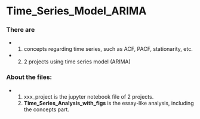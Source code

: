 # Time_Series_Model_ARIMA

### There are
- 1. concepts regarding time series, such as ACF, PACF, stationarity, etc.
- 2. 2 projects using time series model (ARIMA)

### About the files:
- 1. xxx_project is the jupyter notebook file of 2 projects.
  2. **Time_Series_Analysis_with_figs** is the essay-like analysis, including the concepts part.
